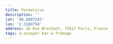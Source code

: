```yaml
---
title: Formaticus
description: ''
lat: '48.8887242'
lon: '2.3180758'
address: 16 Rue Brochant, 75017 Paris, France
tags: à-essayer bar-à-fromage
---
```

